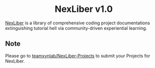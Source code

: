 <h1 align="center">
  NexLiber v1.0
</h1>

[NexLiber](https://nexliber.com) is a library of comprehensive coding project documentations extinguishing tutorial hell via community-driven experiential learning.

## Note
Please go to [teamxynlab/NexLiber-Projects](https://github.com/teamxynlab/NexLiber-Projects) to submit your Projects for NexLiber.
